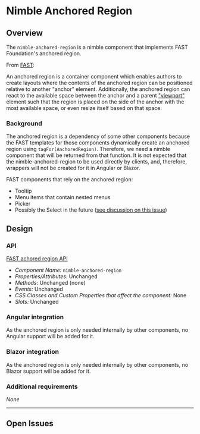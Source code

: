 # Nimble Anchored Region

## Overview

The `nimble-anchored-region` is a nimble component that implements FAST Foundation's anchored region.

From [FAST](https://github.com/microsoft/fast/tree/5a3761ad4183d51ddb229952d3bd4daed87ff7fc/packages/web-components/fast-foundation/src/anchored-region):

An anchored region is a container component which enables authors to create layouts where the contents of the anchored region can be positioned relative to another "anchor" element. Additionally, the anchored region can react to the available space between the anchor and a parent ["viewport"](https://developer.mozilla.org/en-US/docs/Glossary/viewport) element such that the region is placed on the side of the anchor with the most available space, or even resize itself based on that space.

### Background

The anchored region is a dependency of some other components because the FAST templates for those components dynamically create an anchored region using `tagFor(AnchoredRegion)`. Therefore, we need a nimble component that will be returned from that function. It is not expected that the nimble-anchored-region to be used directly by clients, and, therefore, wrappers will not be created for it in Angular or Blazor.

FAST components that rely on the anchored region:

-   Tooltip
-   Menu items that contain nested menus
-   Picker
-   Possibly the Select in the future ([see discussion on this issue](https://github.com/microsoft/fast/issues/4791))

## Design

### API

[FAST achored region API](https://github.com/microsoft/fast/blob/5a3761ad4183d51ddb229952d3bd4daed87ff7fc/packages/web-components/fast-foundation/src/anchored-region/anchored-region.spec.md)

-   _Component Name:_ `nimble-anchored-region`
-   _Properties/Attributes:_ Unchanged
-   _Methods:_ Unchanged (none)
-   _Events:_ Unchanged
-   _CSS Classes and Custom Properties that affect the component:_ None
-   _Slots:_ Unchanged

### Angular integration

As the anchored region is only needed internally by other components, no Angular support will be added for it.

### Blazor integration

As the anchored region is only needed internally by other components, no Blazor support will be added for it.

### Additional requirements

_None_

---

## Open Issues
